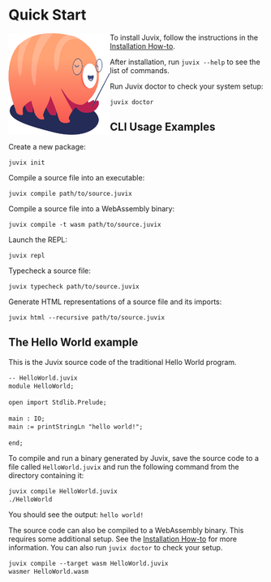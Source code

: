 # Quick Start

<a href="https://github.com/anoma/juvix">
<img align="left" width="200" height="200" alt="Juvix Mascot" src="assets/images/tara-teaching.svg" />
</a>

To install Juvix, follow the instructions in the [Installation
How-to](./howto/installing.md).

After installation, run `juvix --help` to see the list of commands.

Run Juvix doctor to check your system setup:

```shell
juvix doctor
```

## CLI Usage Examples

Create a new package:

```shell
juvix init
```

Compile a source file into an executable:

```shell
juvix compile path/to/source.juvix
```

Compile a source file into a WebAssembly binary:

```shell
juvix compile -t wasm path/to/source.juvix
```

Launch the REPL:

```shell
juvix repl
```

Typecheck a source file:

```shell
juvix typecheck path/to/source.juvix
```

Generate HTML representations of a source file and its imports:

```shell
juvix html --recursive path/to/source.juvix
```

## The Hello World example

This is the Juvix source code of the traditional Hello World program.

```shell
-- HelloWorld.juvix
module HelloWorld;

open import Stdlib.Prelude;

main : IO;
main := printStringLn "hello world!";

end;
```

To compile and run a binary generated by Juvix, save the source code to
a file called `HelloWorld.juvix` and run the following command from the
directory containing it:

```shell
juvix compile HelloWorld.juvix
./HelloWorld
```

You should see the output: `hello world!`

The source code can also be compiled to a WebAssembly binary. This
requires some additional setup. See the [Installation
How-to](https://anoma.github.io/juvix/howto/installing.html) for more
information. You can also run `juvix doctor` to check your setup.

```shell
juvix compile --target wasm HelloWorld.juvix
wasmer HelloWorld.wasm
```
